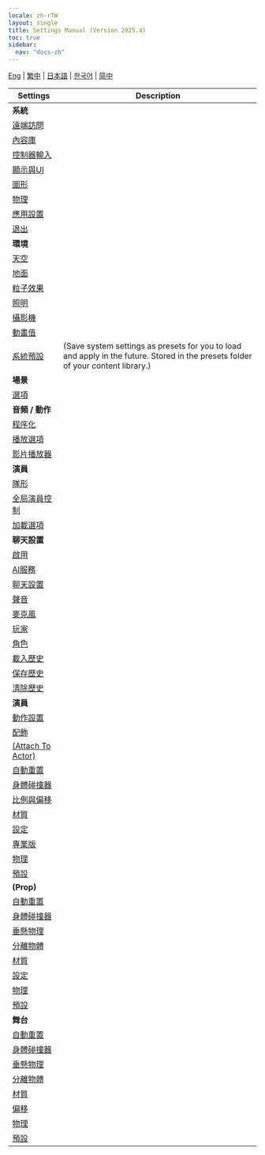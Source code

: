 ```yaml
---
locale: zh-rTW
layout: single
title: Settings Manual (Version 2025.4)
toc: true
sidebar:
  nav: "docs-zh"
---
```


[Eng](/dancexr/menu/2025.4/menu) | [繁中](/tw/dancexr/menu/2025.4/menu) | [日本語](/jp/dancexr/menu/2025.4/menu) | [한국어](/kr/dancexr/menu/2025.4/menu) | [简中](/zh/dancexr/menu/2025.4/menu)

| Settings | Description |
| --- | --- |
| **系統** |  |
| [遠端訪問](system/remote_access) |  | 
| [內容庫](system/library) |  | 
| [控制器輸入](system/input_settings) |  | 
| [顯示與UI](system/screen) |  | 
| [圖形](system/graphics) |  | 
| [物理](system/physics) |  | 
| [應用設置](system/application_settings) |  | 
| [退出](system/exit) |  | 
| **環境** |  |
| [天空](scene/sky) |  | 
| [地面](scene/ground) |  | 
| [粒子效果](scene/particles) |  | 
| [照明](scene/lighting) |  | 
| [攝影機](scene/cameras) |  | 
| [動畫值](scene/auto_updates) |  | 
| [系統預設](scene/system_presets) | (Save system settings as presets for you to load and apply in the future. Stored in the presets folder of your content library.) | 
| **場景** |  |
| [選項](stage/scene) |  | 
| **音頻 / 動作** |  |
| [程序化](motion/procedural) |  | 
| [播放選項](motion/motion_loader) |  | 
| [影片播放器](motion/video_player) |  | 
| **演員** |  |
| [隊形](actors/formation) |  | 
| [全局演員控制](actors/global_actor_control) |  | 
| [加載選項](actors/loader_options) |  | 
| **聊天設置** |  |
| [啟用](chat/enabled) |  | 
| [AI服務](chat/ai_service) |  | 
| [聊天設置](chat/chat_settings) |  | 
| [聲音](chat/voice) |  | 
| [麥克風](chat/microphone) |  | 
| [玩家](chat/chat_player) |  | 
| [角色](chat/characters) |  | 
| [載入歷史](chat/load_history) |  | 
| [保存歷史](chat/save_history) |  | 
| [清除歷史](chat/clear_history) |  | 
| **演員** |  |
| [動作設置](actor/actor_motion) |  | 
| [配飾](actor/accessory) |  | 
| [(Attach To Actor)](actor/attach_to_actor) |  | 
| [自動重置](actor/auto_reset) |  | 
| [身體碰撞器](actor/body_colliders) |  | 
| [比例與偏移](actor/scale_n_offset) |  | 
| [材質](actor/materials) |  | 
| [設定](actor/all_settings) |  | 
| [專業版](actor/pro_tools) |  | 
| [物理](actor/physics_settings) |  | 
| [預設](actor/actor_presets) |  | 
| **(Prop)** |  |
| [自動重置](prop/auto_reset) |  | 
| [身體碰撞器](prop/body_colliders) |  | 
| [垂懸物理](prop/cloth_physics) |  | 
| [分離物體](prop/detach_object) |  | 
| [材質](prop/materials) |  | 
| [設定](prop/settings) |  | 
| [物理](prop/model_physics) |  | 
| [預設](prop/actor_presets) |  | 
| **舞台** |  |
| [自動重置](stage/auto_reset) |  | 
| [身體碰撞器](stage/body_colliders) |  | 
| [垂懸物理](stage/cloth_physics) |  | 
| [分離物體](stage/detach_object) |  | 
| [材質](stage/materials) |  | 
| [偏移](stage/offset) |  | 
| [物理](stage/model_physics) |  | 
| [預設](stage/actor_presets) |  | 

